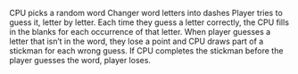 CPU picks a random word
Changer word letters into dashes
Player tries to guess it, letter by letter. 
Each time they guess a letter correctly, the CPU fills in the blanks for each occurrence of that letter. 
When player guesses a letter that isn’t in the word, they lose a point and CPU draws part of a stickman for each wrong guess. 
If CPU completes the stickman before the player guesses the word, player loses.

